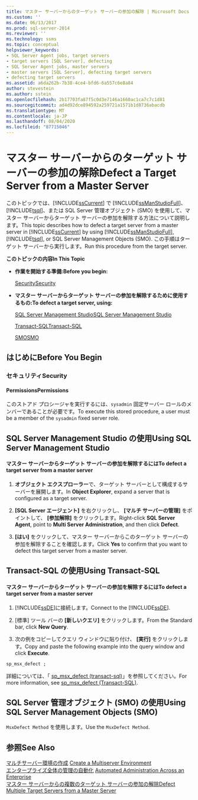 ```yaml
---
title: マスター サーバーからのターゲット サーバーの参加の解除 | Microsoft Docs
ms.custom: ''
ms.date: 06/13/2017
ms.prod: sql-server-2014
ms.reviewer: ''
ms.technology: ssms
ms.topic: conceptual
helpviewer_keywords:
- SQL Server Agent jobs, target servers
- target servers [SQL Server], defecting
- SQL Server Agent jobs, master servers
- master servers [SQL Server], defecting target servers
- defecting target servers
ms.assetid: a6da262b-7b38-4ce4-bfd6-6a557c6e8a84
author: stevestein
ms.author: sstein
ms.openlocfilehash: 2b17703fa87f5c0d3e7146a1660ac1ca7c7c1d81
ms.sourcegitcommit: ad4d92dce894592a259721a1571b1d8736abacdb
ms.translationtype: MT
ms.contentlocale: ja-JP
ms.lasthandoff: 08/04/2020
ms.locfileid: "87715046"
---
```

# <a name="defect-a-target-server-from-a-master-server"></a><span data-ttu-id="723dc-102">マスター サーバーからのターゲット サーバーの参加の解除</span><span class="sxs-lookup"><span data-stu-id="723dc-102">Defect a Target Server from a Master Server</span></span>
  <span data-ttu-id="723dc-103">このトピックでは、[!INCLUDE[ssCurrent](../../includes/sscurrent-md.md)] で [!INCLUDE[ssManStudioFull](../../includes/ssmanstudiofull-md.md)]、[!INCLUDE[tsql](../../includes/tsql-md.md)]、または SQL Server 管理オブジェクト (SMO) を使用して、マスター サーバーからターゲット サーバーの参加を解除する方法について説明します。</span><span class="sxs-lookup"><span data-stu-id="723dc-103">This topic describes how to defect a target server from a master server in [!INCLUDE[ssCurrent](../../includes/sscurrent-md.md)] by using [!INCLUDE[ssManStudioFull](../../includes/ssmanstudiofull-md.md)], [!INCLUDE[tsql](../../includes/tsql-md.md)], or SQL Server Management Objects (SMO).</span></span> <span data-ttu-id="723dc-104">この手順はターゲット サーバーから実行します。</span><span class="sxs-lookup"><span data-stu-id="723dc-104">Run this procedure from the target server.</span></span>  
  
 <span data-ttu-id="723dc-105">**このトピックの内容**</span><span class="sxs-lookup"><span data-stu-id="723dc-105">**In This Topic**</span></span>  
  
-   <span data-ttu-id="723dc-106">**作業を開始する準備:**</span><span class="sxs-lookup"><span data-stu-id="723dc-106">**Before you begin:**</span></span>  
  
     [<span data-ttu-id="723dc-107">Security</span><span class="sxs-lookup"><span data-stu-id="723dc-107">Security</span></span>](#Security)  
  
-   <span data-ttu-id="723dc-108">**マスター サーバーからターゲット サーバーの参加を解除するために使用するもの:**</span><span class="sxs-lookup"><span data-stu-id="723dc-108">**To defect a target server, using:**</span></span>  
  
     [<span data-ttu-id="723dc-109">SQL Server Management Studio</span><span class="sxs-lookup"><span data-stu-id="723dc-109">SQL Server Management Studio</span></span>](#SSMSProcedure)  
  
     [<span data-ttu-id="723dc-110">Transact-SQL</span><span class="sxs-lookup"><span data-stu-id="723dc-110">Transact-SQL</span></span>](#TsqlProcedure)  
  
     [<span data-ttu-id="723dc-111">SMO</span><span class="sxs-lookup"><span data-stu-id="723dc-111">SMO</span></span>](#PowerShellProcedure)  
  
##  <a name="before-you-begin"></a><a name="BeforeYouBegin"></a> <span data-ttu-id="723dc-112">はじめに</span><span class="sxs-lookup"><span data-stu-id="723dc-112">Before You Begin</span></span>  
  
###  <a name="security"></a><a name="Security"></a> <span data-ttu-id="723dc-113">セキュリティ</span><span class="sxs-lookup"><span data-stu-id="723dc-113">Security</span></span>  
  
####  <a name="permissions"></a><a name="Permissions"></a> <span data-ttu-id="723dc-114">Permissions</span><span class="sxs-lookup"><span data-stu-id="723dc-114">Permissions</span></span>  
 <span data-ttu-id="723dc-115">このストアド プロシージャを実行するには、`sysadmin` 固定サーバー ロールのメンバーであることが必要です。</span><span class="sxs-lookup"><span data-stu-id="723dc-115">To execute this stored procedure, a user must be a member of the `sysadmin` fixed server role.</span></span>  
  
##  <a name="using-sql-server-management-studio"></a><a name="SSMSProcedure"></a> <span data-ttu-id="723dc-116">SQL Server Management Studio の使用</span><span class="sxs-lookup"><span data-stu-id="723dc-116">Using SQL Server Management Studio</span></span>  
  
#### <a name="to-defect-a-target-server-from-a-master-server"></a><span data-ttu-id="723dc-117">マスター サーバーからターゲット サーバーの参加を解除するには</span><span class="sxs-lookup"><span data-stu-id="723dc-117">To defect a target server from a master server</span></span>  
  
1.  <span data-ttu-id="723dc-118">**オブジェクト エクスプローラー**で、ターゲット サーバーとして構成するサーバーを展開します。</span><span class="sxs-lookup"><span data-stu-id="723dc-118">In **Object Explorer**, expand a server that is configured as a target server.</span></span>  
  
2.  <span data-ttu-id="723dc-119">**[SQL Server エージェント]** を右クリックし、 **[マルチ サーバーの管理]** をポイントして、 **[参加解除]** をクリックします。</span><span class="sxs-lookup"><span data-stu-id="723dc-119">Right-click **SQL Server Agent**, point to **Multi Server Administration**, and then click **Defect**.</span></span>  
  
3.  <span data-ttu-id="723dc-120">**[はい]** をクリックして、マスター サーバーからこのターゲット サーバーの参加を解除することを確認します。</span><span class="sxs-lookup"><span data-stu-id="723dc-120">Click **Yes** to confirm that you want to defect this target server from a master server.</span></span>  
  
##  <a name="using-transact-sql"></a><a name="TsqlProcedure"></a> <span data-ttu-id="723dc-121">Transact-SQL の使用</span><span class="sxs-lookup"><span data-stu-id="723dc-121">Using Transact-SQL</span></span>  
  
#### <a name="to-defect-a-target-server-from-a-master-server"></a><span data-ttu-id="723dc-122">マスター サーバーからターゲット サーバーの参加を解除するには</span><span class="sxs-lookup"><span data-stu-id="723dc-122">To defect a target server from a master server</span></span>  
  
1.  <span data-ttu-id="723dc-123">[!INCLUDE[ssDE](../../includes/ssde-md.md)]に接続します。</span><span class="sxs-lookup"><span data-stu-id="723dc-123">Connect to the [!INCLUDE[ssDE](../../includes/ssde-md.md)].</span></span>  
  
2.  <span data-ttu-id="723dc-124">[標準] ツール バーの **[新しいクエリ]** をクリックします。</span><span class="sxs-lookup"><span data-stu-id="723dc-124">From the Standard bar, click **New Query**.</span></span>  
  
3.  <span data-ttu-id="723dc-125">次の例をコピーしてクエリ ウィンドウに貼り付け、 **[実行]** をクリックします。</span><span class="sxs-lookup"><span data-stu-id="723dc-125">Copy and paste the following example into the query window and click **Execute**.</span></span>  
  
```sql
sp_msx_defect ;  
```  
  
 <span data-ttu-id="723dc-126">詳細については、「 [sp_msx_defect &#40;transact-sql&#41;](/sql/relational-databases/system-stored-procedures/sp-msx-defect-transact-sql)」を参照してください。</span><span class="sxs-lookup"><span data-stu-id="723dc-126">For more information, see [sp_msx_defect &#40;Transact-SQL&#41;](/sql/relational-databases/system-stored-procedures/sp-msx-defect-transact-sql).</span></span>  
  
##  <a name="using-sql-server-management-objects-smo"></a><a name="PowerShellProcedure"></a><span data-ttu-id="723dc-127">SQL Server 管理オブジェクト (SMO) の使用</span><span class="sxs-lookup"><span data-stu-id="723dc-127">Using SQL Server Management Objects (SMO)</span></span>  
 <span data-ttu-id="723dc-128">`MsxDefect Method` を使用します。</span><span class="sxs-lookup"><span data-stu-id="723dc-128">Use the `MsxDefect Method`.</span></span>  
  
## <a name="see-also"></a><span data-ttu-id="723dc-129">参照</span><span class="sxs-lookup"><span data-stu-id="723dc-129">See Also</span></span>  
 <span data-ttu-id="723dc-130">[マルチサーバー環境の作成](create-a-multiserver-environment.md) </span><span class="sxs-lookup"><span data-stu-id="723dc-130">[Create a Multiserver Environment](create-a-multiserver-environment.md) </span></span>  
 <span data-ttu-id="723dc-131">[エンタープライズ全体の管理の自動化](automated-administration-across-an-enterprise.md) </span><span class="sxs-lookup"><span data-stu-id="723dc-131">[Automated Administration Across an Enterprise](automated-administration-across-an-enterprise.md) </span></span>  
 [<span data-ttu-id="723dc-132">マスター サーバーからの複数のターゲット サーバーの参加の解除</span><span class="sxs-lookup"><span data-stu-id="723dc-132">Defect Multiple Target Servers from a Master Server</span></span>](defect-multiple-target-servers-from-a-master-server.md)  
